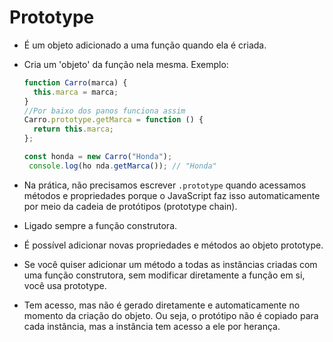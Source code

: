 # Prototype

- É um objeto adicionado a uma função quando ela é criada.
- Cria um 'objeto' da função nela mesma. Exemplo:

  ```javascript
  function Carro(marca) {
    this.marca = marca;
  }
  //Por baixo dos panos funciona assim
  Carro.prototype.getMarca = function () {
    return this.marca;
  };

  const honda = new Carro("Honda");
   console.log(ho nda.getMarca()); // "Honda"

  ```

- Na prática, não precisamos escrever `.prototype` quando acessamos métodos e propriedades porque o JavaScript faz isso automaticamente por meio da cadeia de protótipos (prototype chain).
- Ligado sempre a função construtora.
- É possível adicionar novas propriedades e métodos ao objeto prototype.
- Se você quiser adicionar um método a todas as instâncias criadas com uma função construtora, sem modificar diretamente a função em si, você usa prototype.
- Tem acesso, mas não é gerado diretamente e automaticamente no momento da criação do objeto. Ou seja, o protótipo não é copiado para cada instância, mas a instância tem acesso a ele por herança.
